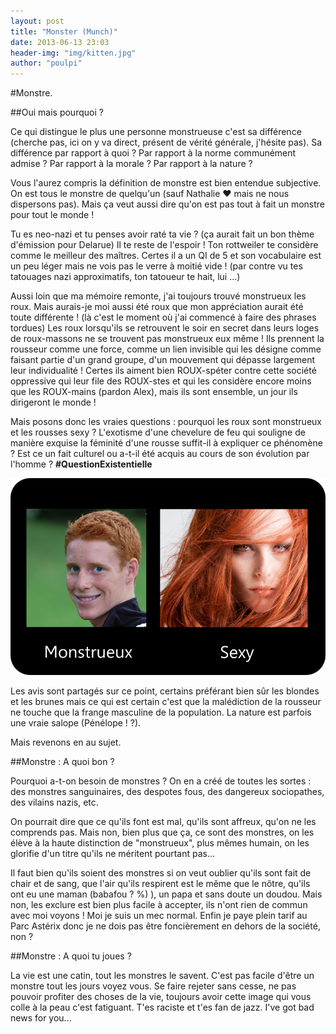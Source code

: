 ```yaml
---
layout: post
title: "Monster (Munch)"
date: 2013-06-13 23:03
header-img: "img/kitten.jpg"
author: "poulpi"
---
```


#Monstre. 

##Oui mais pourquoi ? 

Ce qui distingue le plus une personne monstrueuse c'est sa différence (cherche pas, ici on y va direct, présent de vérité générale, 
j'hésite pas). Sa différence par rapport à quoi ? Par rapport à la norme communément admise ? Par rapport à la morale ? Par rapport à la nature ? 

Vous l'aurez compris la définition de monstre est bien entendue subjective. On est tous le monstre de quelqu'un (sauf Nathalie ♥
mais ne nous dispersons pas). Mais ça veut aussi dire qu'on est pas tout à fait un monstre pour tout le monde ! 

Tu es neo-nazi 
et tu penses avoir raté ta vie ? (ça aurait fait un bon thème d'émission pour Delarue) Il te reste de l'espoir ! Ton rottweiler 
te considère comme le meilleur des maîtres. Certes il a un QI de 5 et son vocabulaire est un peu léger mais ne vois pas le verre 
à moitié vide ! (par contre vu tes tatouages nazi approximatifs, ton tatoueur te hait, lui ...)

Aussi loin que ma mémoire remonte, j'ai toujours trouvé monstrueux les roux. Mais aurais-je moi aussi été roux que mon appréciation
 aurait été  toute différente ! (là c'est le moment où j'ai commencé à faire des phrases tordues) Les roux lorsqu'ils se retrouvent
 le soir en secret dans leurs loges de roux-massons ne se trouvent pas monstrueux eux même ! Ils prennent la rousseur comme une force,
 comme un lien invisible qui les désigne comme faisant partie d'un grand groupe, d'un mouvement qui dépasse largement leur individualité ! 
 Certes ils aiment bien ROUX-spéter contre cette société oppressive qui leur file des ROUX-stes et qui les considère encore moins que les 
 ROUX-mains (pardon Alex), mais ils sont ensemble, un jour ils dirigeront le monde !

Mais posons donc les vraies questions : pourquoi les roux sont monstrueux et les rousses sexy ? L'exotisme d'une chevelure de feu qui 
souligne de manière exquise la féminité d'une rousse suffit-il à expliquer ce phénomène ? Est ce un fait culturel ou a-t-il été acquis
 au cours de son évolution par l'homme ? **#QuestionExistentielle**
 
 ![Ouais j'ai pas mis Photoshop dans mon CV. T'as compris pourquoi ...](/img/roux.png)

Les avis sont partagés sur ce point, certains préférant bien sûr les blondes et les brunes mais ce qui est certain c'est que la malédiction
 de la rousseur ne touche que la frange masculine de la population. La nature est parfois une vraie salope (Pénélope ! ?).

Mais revenons en au sujet.

##Monstre : A quoi bon ?

Pourquoi a-t-on besoin de monstres ? On en a créé de toutes les sortes : des monstres sanguinaires, des despotes fous, des dangereux sociopathes,
 des vilains nazis, etc. 

On pourrait dire que ce qu'ils font est mal, qu'ils sont affreux, qu'on ne les comprends pas. Mais non, bien plus que ça, ce sont des monstres,
 on les élève à la haute distinction de "monstrueux", plus mêmes humain, on les glorifie d'un titre qu'ils ne méritent pourtant pas... 

Il faut bien qu'ils soient des monstres si on veut oublier qu'ils sont fait de chair et de sang, que l'air qu'ils respirent est le même que
 le nôtre, qu'ils ont eu une maman (babafou ? %) ), un papa et sans doute un doudou. Mais non, les exclure est bien plus facile à accepter, ils n'ont rien 
 de commun avec moi voyons ! Moi je suis un mec normal. Enfin je paye plein tarif au Parc Astérix donc je ne dois pas être foncièrement en dehors de la société, non ?
 
##Monstre : A quoi tu joues ?

La vie est une catin, tout les monstres le savent. C'est pas facile d'être un monstre tout les jours voyez vous. Se faire rejeter sans cesse, ne pas pouvoir profiter
des choses de la vie, toujours avoir cette image qui vous colle à la peau c'est fatiguant. T'es raciste et t'es fan de jazz. I've got bad news for you...

 